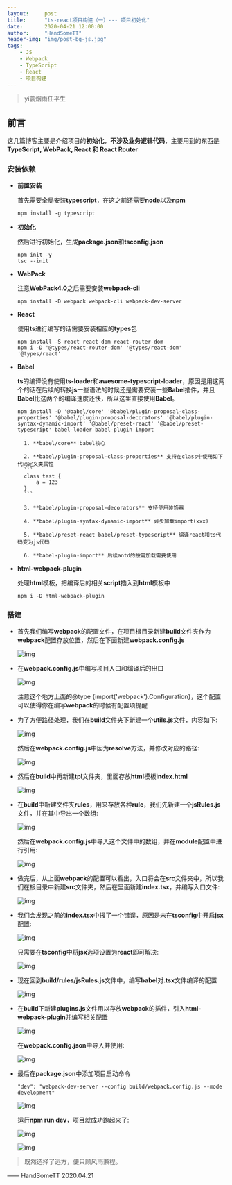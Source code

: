 ```yaml
---
layout:     post
title:      "ts-react项目构建（一）--- 项目初始化"
date:       2020-04-21 12:00:00
author:     "HandSomeTT"
header-img: "img/post-bg-js.jpg"
tags:
    - JS
    - Webpack
    - TypeScript
    - React
    - 项目构建
---
```



>yi蓑烟雨任平生

## 前言
这几篇博客主要是介绍项目的**初始化**，**不涉及业务逻辑代码**，主要用到的东西是**TypeScript, WebPack, React 和 React Router**

### 安装依赖


* **前置安装**

    首先需要全局安装**typescript**，在这之前还需要**node**以及**npm**

    ```
    npm install -g typescript
    ```

* **初始化**

    然后进行初始化，生成**package.json**和**tsconfig.json**

    ```
    npm init -y
    tsc --init
    ```

* **WebPack**

    注意**WebPack4.0**之后需要安装**webpack-cli**

    ```
    npm install -D webpack webpack-cli webpack-dev-server
    ```

* **React**

    使用**ts**进行编写的话需要安装相应的**types**包

    ```
    npm install -S react react-dom react-router-dom
    npm i -D '@types/react-router-dom' '@types/react-dom' '@types/react'
    ```

* **Babel**

    **ts**的编译没有使用**ts-loader**和**awesome-typescript-loader**，原因是用这两个的话在后续的转换**js**一些语法的时候还是需要安装一些**Babel**插件，并且**Babel**比这两个的编译速度还快，所以这里直接使用**Babel**。

    ```
    npm install -D '@babel/core' '@babel/plugin-proposal-class-properties' '@babel/plugin-proposal-decorators' '@babel/plugin-syntax-dynamic-import' '@babel/preset-react' '@babel/preset-typescript' babel-loader babel-plugin-import
    ```

        1. **babel/core** babel核心

        2. **babel/plugin-proposal-class-properties** 支持在class中使用如下代码定义类属性
        ```
        class test {
            a = 123
        }
        ```

        3. **babel/plugin-proposal-decorators** 支持使用装饰器

        4. **babel/plugin-syntax-dynamic-import** 异步加载import(xxx)

        5. **babel/preset-react babel/preset-typescript** 编译react和ts代码变为js代码

        6. **babel-plugin-import** 后续antd的按需加载需要使用


* **html-webpack-plugin**

    处理**html**模板，把编译后的相关**script**插入到**html**模板中
    ```
    npm i -D html-webpack-plugin
    ```

### 搭建

* 首先我们编写**webpack**的配置文件，在项目根目录新建**build**文件夹作为**webpack**配置存放位置，然后在下面新建**webpack.config.js**

  ![img](/img/ts-init/img1.jpg)

* 在**webpack.config.js**中编写项目入口和编译后的出口

  ![img](/img/ts-init/img2.jpg)

  注意这个地方上面的@type {import('webpack').Configuration}，这个配置可以使得你在编写**webpack**的时候有配置项提醒

* 为了方便路径处理，我们在**build**文件夹下新建一个**utils.js**文件，内容如下:

  ![img](/img/ts-init/img3.jpg)

  然后在**webpack.config.js**中因为**resolve**方法，并修改对应的路径:

  ![img](/img/ts-init/img4.jpg)

* 然后在**build**中再新建**tpl**文件夹，里面存放**html**模板**index.html**

  ![img](/img/ts-init/img5.jpg)

* 在**build**中新建文件夹**rules**，用来存放各种**rule**，我们先新建一个**jsRules.js**文件，并在其中导出一个数组:

  ![img](/img/ts-init/img6.jpg)

  然后在**webpack.config.js**中导入这个文件中的数组，并在**module**配置中进行引用:

  ![img](/img/ts-init/img7.jpg)

* 做完后，从上面**webpack**的配置可以看出，入口将会在**src**文件夹中，所以我们在根目录中新建**src**文件夹，然后在里面新建**index.tsx**，并编写入口文件:

  ![img](/img/ts-init/img8.jpg)

* 我们会发现之前的**index.tsx**中报了一个错误，原因是未在**tsconfig**中开启**jsx**配置:

  ![img](/img/ts-init/img9.jpg)

  只需要在**tsconfig**中将**jsx**选项设置为**react**即可解决:
  
  ![img](/img/ts-init/img10.jpg)

* 现在回到**build/rules/jsRules.js**文件中，编写**babel**对<strong>.tsx</strong>文件编译的配置

  ![img](/img/ts-init/img11.jpg)

* 在**build**下新建**plugins.js**文件用以存放**webpack**的插件，引入**html-webpack-plugin**并编写相关配置

  ![img](/img/ts-init/img12.jpg)

  在**webpack.config.json**中导入并使用:

  ![img](/img/ts-init/img13.jpg)

* 最后在**package.json**中添加项目启动命令

  ```
  "dev": "webpack-dev-server --config build/webpack.config.js --mode development"
  ```

  ![img](/img/ts-init/img14.jpg)

  运行**npm run dev**，项目就成功跑起来了:

  ![img](/img/ts-init/img15.jpg)

  ![img](/img/ts-init/img16.jpg)


>既然选择了远方，便只顾风雨兼程。

—— HandSomeTT 2020.04.21
